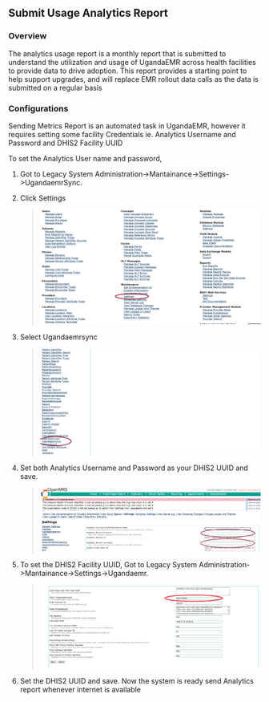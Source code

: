 ## Submit Usage Analytics Report

### Overview

The analytics usage report is a monthly report  that is submitted to understand the utilization and usage of UgandaEMR across health facilities to provide data to drive adoption. 
This report provides a starting point to help support upgrades, and will replace EMR rollout data calls as the data is submitted on a regular basis
### Configurations

Sending Metrics Report is an automated task in UgandaEMR, however it requires setting some facility Credentials ie. Analytics Username and Password and DHIS2 Facility UUID

To set the Analytics User name and password,

1. Got to Legacy System Administration-&gt;Mantainance-&gt;Settings-&gt;UgandaemrSync.

2. Click Settings
    > ![UgandaEMR Settings](../.gitbook/assets/legacyAdministration_settings.png)
    
3. Select Ugandaemrsync
    > ![UgandaEMR Settings](../.gitbook/assets/settings_ugandaemrsync.png)
       
4. Set both Analytics Username and Password as your DHIS2 UUID and save.
    > ![UgandaEMR Settings](../.gitbook/assets/set_metrics_username_and_password.png)
    
5. To set the DHIS2 Facility UUID, Got to Legacy System Administration-&gt;Mantainance-&gt;Settings-&gt;Ugandaemr.

   > ![UgandaEMR Settings](../.gitbook/assets/facility_uuid.png)
   
6. Set the DHIS2 UUID and save. Now the system is ready send Analytics report whenever internet is available
